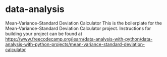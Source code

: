 # data-analysis
Mean-Variance-Standard Deviation Calculator
This is the boilerplate for the Mean-Variance-Standard Deviation Calculator project. Instructions for building your project can be found at 
https://www.freecodecamp.org/learn/data-analysis-with-python/data-analysis-with-python-projects/mean-variance-standard-deviation-calculator
